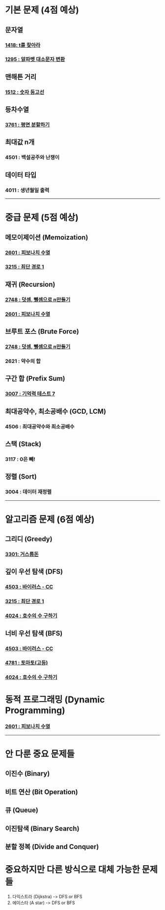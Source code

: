 # 기본 문제 (4점 예상)
## 문자열
### [1418: t를 찾아라](code/20250107_1418.c)
### [1295 : 알파벳 대소문자 변환](code/20250111_1295.c)

## 맨해튼 거리
### [1512 : 숫자 등고선](code/20250110_1512.c)

## 등차수열
### [3761 : 평면 분할하기](code/20250106_3761.c)

## 최대값 n개
### 4501 : 백설공주와 난쟁이

## 데이터 타입
### 4011 : 생년월일 출력

---

# 중급 문제 (5점 예상)
## 메모이제이션 (Memoization)
### [2601 : 피보나치 수열](code/20250109_2601.c)
### [3215 : 최단 경로 1](code/20250110_3215.c)

## 재귀 (Recursion)
### [2748 : 덧셈, 뺄셈으로 n만들기](code/20250107_2748.c)
### [2601 : 피보나치 수열](code/20250109_2601.c)

## 브루트 포스 (Brute Force)
### [2748 : 덧셈, 뺄셈으로 n만들기](code/20250107_2748.c)
### 2621 : 약수의 합

## 구간 합 (Prefix Sum)
### [3007 : 기억력 테스트 7](code/20250108_3007.c)

## 최대공약수, 최소공배수 (GCD, LCM)
### 4506 : 최대공약수와 최소공배수

## 스택 (Stack)
### 3117 : 0은 빼!

## 정렬 (Sort)
### 3004 : 데이터 재정렬

---

# 알고리즘 문제 (6점 예상)
## 그리디 (Greedy)
### [3301: 거스름돈](code/20250108_3301.c)

## 깊이 우선 탐색 (DFS)
### [4503 : 바이러스 - CC](code/20250109_4503.c)
### [3215 : 최단 경로 1](code/20250110_3215.c)
### [4024 : 호수의 수 구하기](code/20250111_4024.c)

## 너비 우선 탐색 (BFS)
### [4503 : 바이러스 - CC](code/20250109_4503.c)
### [4781 : 토마토(고등)](code/20250111_4781.c)
### [4024 : 호수의 수 구하기](code/20250111_4024.c)

# 동적 프로그래밍 (Dynamic Programming)
### [2601 : 피보나치 수열](code/20250109_2601.c)

---

# 안 다룬 중요 문제들
## 이진수 (Binary)
## 비트 연산 (Bit Operation)
## 큐 (Queue)
## 이진탐색 (Binary Search)
## 분할 정복 (Divide and Conquer)

# 중요하지만 다른 방식으로 대체 가능한 문제들
1. 다익스트라 (Dijkstra) -> DFS or BFS
2. 에이스타 (A star) -> DFS or BFS

